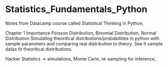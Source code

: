 # Statistics_Fundamentals_Python
Notes from Datacamp course called Statistical Thinking in Python,

Chapter 1 Importance
Poisson Distribution, Binomial Distribution, Normal Distribution
Simulating theoritical distributions/probabilities in python with sample parameters and comparing real distribution to theory.
See if sample datas fit theoritical distributions.

Hacker Statistics -> simulations, Monte Carlo, re-sampling for inference, 
